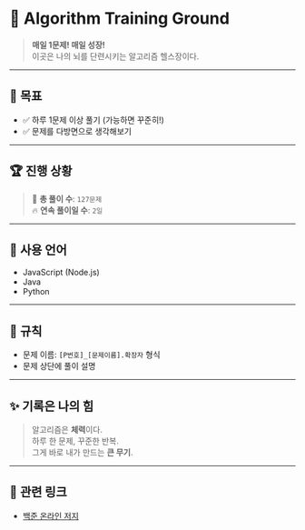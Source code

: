 # 🧠 Algorithm Training Ground

> **매일 1문제! 매일 성장!**  
> 이곳은 나의 뇌를 단련시키는 알고리즘 헬스장이다.

---

## 📌 목표

- ✅ 하루 1문제 이상 풀기 (가능하면 꾸준히!)
- ✅ 문제를 다방면으로 생각해보기

---

## 🏆 진행 상황

> 🧩 **총 풀이 수**: `127문제`  
> 🔥 **연속 풀이일 수**: `2일`

---

## 🧰 사용 언어

- JavaScript (Node.js)
- Java
- Python

---

## 📖 규칙

- 문제 이름: `[P번호]_[문제이름].확장자` 형식
- 문제 상단에 풀이 설명

---

## ✨ 기록은 나의 힘

> 알고리즘은 **체력**이다.  
> 하루 한 문제, 꾸준한 반복.  
> 그게 바로 내가 만드는 **큰 무기**.

---

## 📎 관련 링크

- [백준 온라인 저지](https://www.acmicpc.net/)
